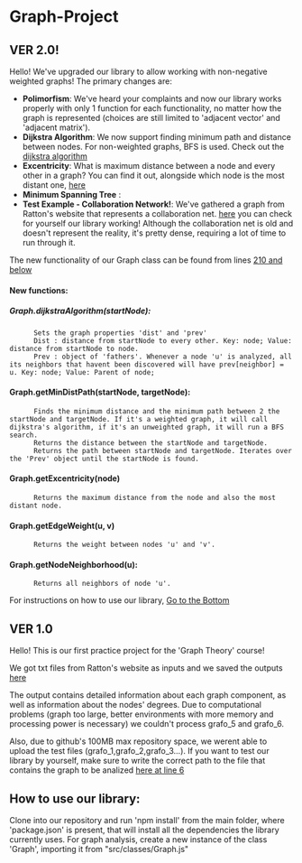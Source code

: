 # Graph-Project
## VER 2.0!
 Hello! We've upgraded our library to allow working with non-negative weighted graphs! The primary changes are:
 * __Polimorfism__: We've heard your complaints and now our library works properly with only 1 function for each functionality, no matter how the graph is represented (choices are still limited to 'adjacent vector' and 'adjacent matrix').
 * __Dijkstra Algorithm__: We now support finding minimum path and distance between nodes. For non-weighted graphs, BFS is used. Check out the [dijkstra algorithm](https://github.com/gustavo-m-vieira/Graph-Project/blob/main/src/functions/dijkstra.js)
 * __Excentricity__: What is maximum distance between a node and every other in a graph? You can find it out, alongside which node is the most distant one, [here](https://github.com/gustavo-m-vieira/Graph-Project/blob/ef8a98fcee7499b882332cc836532019fbfa47f8/src/classes/Graph.js#L226)
 * __Minimum Spanning Tree__ : 
 * __Test Example - Collaboration Network!__: We've gathered a graph from Ratton's website that represents a collaboration net. [here](https://github.com/gustavo-m-vieira/Graph-Project/blob/main/src/EstudoDeCaso/5-rede_colaboracao.js) you can check for yourself our library working! Although the collaboration net is old and doesn't represent the reality, it's pretty dense, requiring a lot of time to run through it.
 
 The new functionality of our Graph class can be found from lines [210 and below](https://github.com/gustavo-m-vieira/Graph-Project/blob/3b6cbd6ece36245d7128d4dab87887b31cbbf06c/src/classes/Graph.js#L210)
 
 #### New functions:
 
 ##### Graph.dijkstraAlgorithm(startNode):
          Sets the graph properties 'dist' and 'prev'
          Dist : distance from startNode to every other. Key: node; Value: distance from startNode to node.
          Prev : object of 'fathers'. Whenever a node 'u' is analyzed, all its neighbors that havent been discovered will have prev[neighbor] = u. Key: node; Value: Parent of node;

#### Graph.getMinDistPath(startNode, targetNode):
          Finds the minimum distance and the minimum path between 2 the startNode and targetNode. If it's a weighted graph, it will call dijkstra's algorithm, if it's an unweighted graph, it will run a BFS search.
          Returns the distance between the startNode and targetNode.
          Returns the path between startNode and targetNode. Iterates over the 'Prev' object until the startNode is found.
 
#### Graph.getExcentricity(node)
          Returns the maximum distance from the node and also the most distant node.
          
#### Graph.getEdgeWeight(u, v)
          Returns the weight between nodes 'u' and 'v'.
          
#### Graph.getNodeNeighborhood(u):
          Returns all neighbors of node 'u'.
 For instructions on how to use our library, [Go to the Bottom](#Botton)
## VER 1.0
 Hello! This is our first practice project for the 'Graph Theory' course!
 
 We got txt files from Ratton's website as inputs and we saved the outputs [here](https://github.com/gustavo-m-vieira/Graph-Project/tree/main/src/testFiles/testAnswerFiles)
 
The output contains detailed information about each graph component, as well as information about the nodes' degrees.
Due to computational problems (graph too large, better environments with more memory and processing power is necessary) we couldn't process grafo_5 and grafo_6.

Also, due to github's 100MB max repository space, we werent able to upload the test files (grafo_1,grafo_2,grafo_3...). If you want to test our library by yourself, make sure to write the correct path to the file that contains the graph to be analized [here at line 6](https://github.com/gustavo-m-vieira/Graph-Project/blob/main/src/scripts/main.js)

## How to use our library: <a name="Botton"></a>
Clone into our repository and run 'npm install' from the main folder, where 'package.json' is present, that will install all the dependencies the library currently uses.
For graph analysis, create a new instance of the class 'Graph', importing it from "src/classes/Graph.js" 
